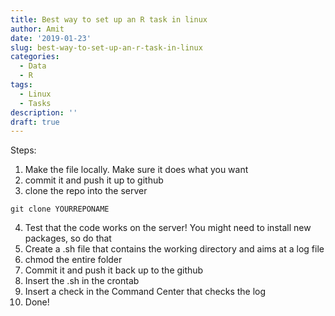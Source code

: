 ```yaml
---
title: Best way to set up an R task in linux
author: Amit
date: '2019-01-23'
slug: best-way-to-set-up-an-r-task-in-linux
categories:
  - Data
  - R
tags:
  - Linux
  - Tasks
description: ''
draft: true
---
```


Steps:

 1. Make the file locally. Make sure it does what you want
 2. commit it and push it up to github
 3. clone the repo into the server

``` {bash}
git clone YOURREPONAME
```
 4. Test that the code works on the server! You might need to install new packages, so do that
 5. Create a .sh file that contains the working directory and aims at a log file
 6. chmod the entire folder
 7. Commit it and push it back up to the github
 8. Insert the .sh in the crontab
 9. Insert a check in the Command Center that checks the log
 10. Done!